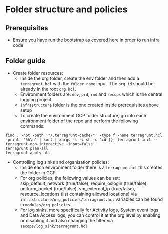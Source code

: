 # Folder structure and policies

## Prerequisites

- Ensure you have run the bootstrap as covered [here](../bootstrap) in order to run infra code

## Folder guide

- Create folder resources:
  - Inside the org folder, create the env folder and then add a `terragrunt.hcl` with the `folder_name` input. The `org_id` should be already in the root `org.hcl`.
  - Environment folders are: `dev`, `prd`, `rnd` and `secops` which is the central logging project.
  - `infrastructure` folder is the one created inside prerequisites above setup
  - To create the environment GCP folder structure, go into each environment folder of the repo and perform the following commands:
```
find . -not -path '*/.terragrunt-cache/*' -type f -name terragrunt.hcl -printf '%h\n' | sort | xargs -l -i sh -c 'cd {}; terragrunt init --terragrunt-non-interactive -input=false'
terragrunt plan-all
terragrunt apply-all
```  

- Controlling log sinks and organisation policies:
  - Inside each environment folder there is a `terragrunt.hcl` this creates the folder in GCP. 
  - For org policies, the following values can be set: skip_default_network (true/false), require_oslogin (true/false), uniform_bucket (true/false), vm_external_ip (true/false), resource_locations (list containing allowed locations) via `infrastructure/org_policies/terragrunt.hcl` variables can be found in `modules/org_policies`.
  - For log sinks, more specifically for Activity logs, System event logs and Data Access logs, you can control it at the org level by enabling or disabling it and also changing the filter via `secops/log_sink/terragrunt.hcl`